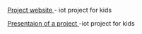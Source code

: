 [Project website ](https://googleiotkids.com/)- iot project for kids

[Presentaion of a project ](https://www.canva.com/design/DAFP9Bc69lk/6EKhxJIOCsBolnj3T3z_Ug/view?utm_content=DAFP9Bc69lk&utm_campaign=designshare&utm_medium=link&utm_source=publishsharelink)-iot project for kids
